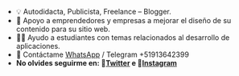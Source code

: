 - 💡 Autodidacta, Publicista, Freelance – Blogger. 
- 🤝 Apoyo a emprendedores y empresas a mejorar el diseño de su contenido para su sitio web.
- 👩‍🎓 Ayudo a estudiantes con temas relacionados al desarrollo de aplicaciones.
- 📱 Contáctame [WhatsApp](https://wa.me/51913642399) / Telegram  +51913642399 
- **No olvides seguirme en: 💙[Twitter](https://twitter.com/percy_tuncar)  e 💖[Instagram](https://www.instagram.com/percy_tuncar/)**


